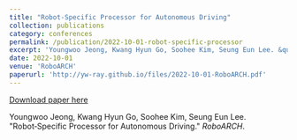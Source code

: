 ```yaml
---
title: "Robot‑Specific Processor for Autonomous Driving"
collection: publications
category: conferences
permalink: /publication/2022-10-01-robot-specific-processor
excerpt: 'Youngwoo Jeong, Kwang Hyun Go, Soohee Kim, Seung Eun Lee. &quot;Robot‑Specific Processor for Autonomous Driving.&quot; <i>RoboARCH</i>.'
date: 2022-10-01
venue: 'RoboARCH'
paperurl: 'http://yw-ray.github.io/files/2022-10-01-RoboARCH.pdf'
---
```


<a href='http://yw-ray.github.io/files/2022-10-01-RoboARCH.pdf'>Download paper here</a>

Youngwoo Jeong, Kwang Hyun Go, Soohee Kim, Seung Eun Lee. &quot;Robot‑Specific Processor for Autonomous Driving.&quot; <i>RoboARCH</i>.
